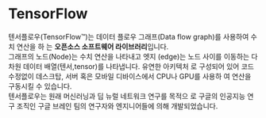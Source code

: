 # TensorFlow

텐서플로우(TensorFlow™)는 데이터 플로우 그래프(Data flow graph)를 사용하여 수치 연산을 하
는 **오픈소스 소프트웨어 라이브러리**입니다. <br> 그래프의 노드(Node)는 수치 연산을 나타내고 엣지
(edge)는 노드 사이를 이동하는 다차원 데이터 배열(텐서,tensor)를 나타냅니다. 유연한 아키텍처
로 구성되어 있어 코드 수정없이 데스크탑, 서버 혹은 모바일 디바이스에서 CPU나 GPU를 사용하
여 연산을 구동시킬 수 있습니다. <br> 텐서플로우는 원래 머신러닝과 딥 뉴럴 네트워크 연구를 목적으
로 구글의 인공지능 연구 조직인 구글 브레인 팀의 연구자와 엔지니어들에 의해 개발되었습니다.
